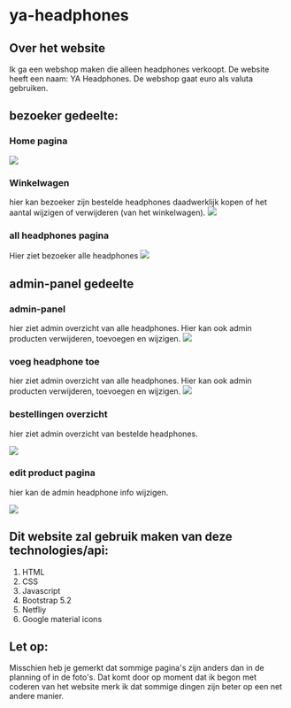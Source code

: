 # ya-headphones

## Over het website
Ik ga een webshop maken die alleen headphones verkoopt. De website heeft een naam: YA Headphones.
De webshop gaat euro als valuta gebruiken.


## bezoeker gedeelte:

### Home pagina
<img src="planning/Home pagina.png">

### Winkelwagen
hier kan bezoeker zijn bestelde headphones daadwerklijk kopen of het aantal wijzigen of verwijderen (van het  winkelwagen).
<img src="planning/winkelwagen pagina.png">


### all headphones pagina
Hier ziet bezoeker alle headphones
<img src="planning/All headphones.png">

## admin-panel gedeelte

### admin-panel
hier ziet admin overzicht van alle headphones. Hier kan ook admin producten verwijderen, toevoegen en wijzigen.
<img src="planning/Admin panel overzicht.png">

### voeg headphone toe
hier ziet admin overzicht van alle headphones. Hier kan ook admin producten verwijderen, toevoegen en wijzigen.
<img src="planning/Add product.png">

### bestellingen overzicht 
hier ziet admin overzicht van bestelde headphones.

<img src ="planning/orders-pagina.png">

### edit product pagina 
hier kan de admin headphone info wijzigen.

<img src ="planning/edit-pagina.png">

## Dit website zal gebruik maken van deze technologies/api:
1. HTML
2. CSS
3. Javascript
4. Bootstrap 5.2
5. Netfliy
6. Google material icons

## Let op:
Misschien heb je gemerkt dat sommige pagina's zijn anders dan in de planning of in de foto's. Dat komt door op moment dat ik begon met coderen van het website merk ik dat sommige dingen zijn beter op een net andere manier.


